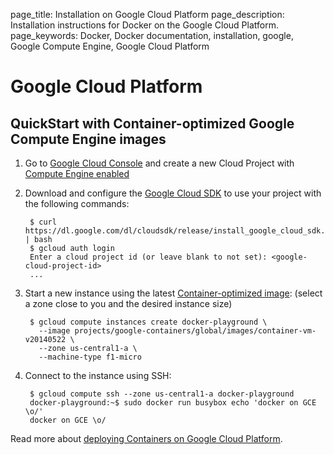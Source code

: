 page_title: Installation on Google Cloud Platform
page_description: Installation instructions for Docker on the Google Cloud Platform.
page_keywords: Docker, Docker documentation, installation, google, Google Compute Engine, Google Cloud Platform

# Google Cloud Platform

## QuickStart with Container-optimized Google Compute Engine images

1. Go to [Google Cloud Console][1] and create a new Cloud Project with
   [Compute Engine enabled][2]

2. Download and configure the [Google Cloud SDK][3] to use your
   project with the following commands:

        $ curl https://dl.google.com/dl/cloudsdk/release/install_google_cloud_sdk.bash | bash
        $ gcloud auth login
        Enter a cloud project id (or leave blank to not set): <google-cloud-project-id>
        ...

3. Start a new instance using the latest [Container-optimized image][4]:
   (select a zone close to you and the desired instance size)

        $ gcloud compute instances create docker-playground \
          --image projects/google-containers/global/images/container-vm-v20140522 \
          --zone us-central1-a \
          --machine-type f1-micro

4. Connect to the instance using SSH:

        $ gcloud compute ssh --zone us-central1-a docker-playground
        docker-playground:~$ sudo docker run busybox echo 'docker on GCE \o/'
        docker on GCE \o/

Read more about [deploying Containers on Google Cloud Platform][5].

[1]: https://cloud.google.com/console
[2]: https://developers.google.com/compute/docs/signup
[3]: https://developers.google.com/cloud/sdk
[4]: https://developers.google.com/compute/docs/containers#container-optimized_google_compute_engine_images
[5]: https://developers.google.com/compute/docs/containers
